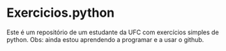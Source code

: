 # Exercicios.python
Este é um repositório de um estudante da UFC com exercícios simples de python. Obs: ainda estou aprendendo a programar e a usar o github.

